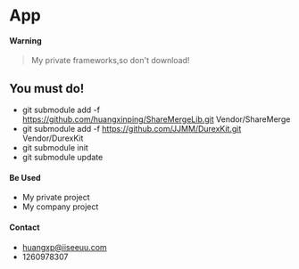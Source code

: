 App
==================

#### Warning
> My private frameworks,so don't download!

## You must do!
* git submodule add -f https://github.com/huangxinping/ShareMergeLib.git Vendor/ShareMerge
* git submodule add -f https://github.com/JJMM/DurexKit.git Vendor/DurexKit 
* git submodule init
* git submodule update

#### Be Used
* My private project
* My company project

#### Contact
* huangxp@iiseeuu.com
* 1260978307


